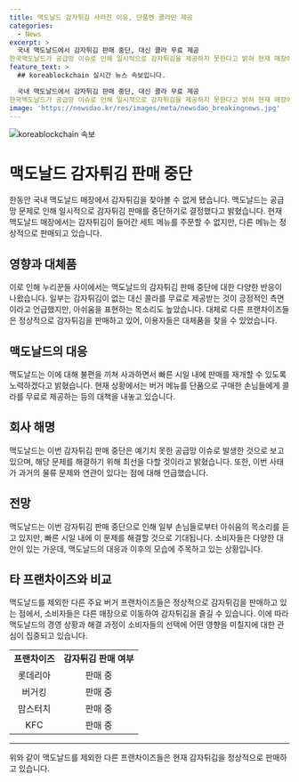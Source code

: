 ```yaml
---
title: 맥도날드 감자튀김 사라진 이유, 단품엔 콜라만 제공
categories:
  - News
excerpt: >
  국내 맥도날드에서 감자튀김 판매 중단, 대신 콜라 무료 제공
한국맥도날드가 공급망 이슈로 인해 일시적으로 감자튀김을 제공하지 못한다고 밝혀 현재 매장에서는 감자튀김이 들어간 세트 메뉴를 주문할 수 없다. 대신 단품을 구매한 고객에게는 콜라 미디엄 사이즈를 무료로 제공한다. 이에 누리꾼들의 아쉬움과 긍정적인 반응이 혼재되어 있으며, 다른 프랜차이즈는 정상적으로 감자튀김을 판매 중이다. 맥도날드는 이번 일시적인 문제 외에도 2021년 8월과 2022년 2월에도 감자튀김 공급 어려움을 겪은 바 있다.
feature_text: >
  ## koreablockchain 실시간 뉴스 속보입니다.

  국내 맥도날드에서 감자튀김 판매 중단, 대신 콜라 무료 제공
한국맥도날드가 공급망 이슈로 인해 일시적으로 감자튀김을 제공하지 못한다고 밝혀 현재 매장에서는 감자튀김이 들어간 세트 메뉴를 주문할 수 없다. 대신 단품을 구매한 고객에게는 콜라 미디엄 사이즈를 무료로 제공한다. 이에 누리꾼들의 아쉬움과 긍정적인 반응이 혼재되어 있으며, 다른 프랜차이즈는 정상적으로 감자튀김을 판매 중이다. 맥도날드는 이번 일시적인 문제 외에도 2021년 8월과 2022년 2월에도 감자튀김 공급 어려움을 겪은 바 있다.
image: 'https://newsdao.kr/res/images/meta/newsdao_breakingnews.jpg'
---
```


<p><img src="https://newsdao.kr/res/images/meta/newsdao_breakingnews.jpg" alt="koreablockchain 속보" /></p>

<h1>맥도날드 감자튀김 판매 중단</h1>

<p data-ke-size="size16">한동안 국내 맥도날드 매장에서 감자튀김을 찾아볼 수 없게 됐습니다. 맥도날드는 공급망 문제로 인해 일시적으로 감자튀김 판매를 중단하기로 결정했다고 밝혔습니다. 현재 맥도날드 매장에서는 감자튀김이 들어간 세트 메뉴를 주문할 수 없지만, 다른 메뉴는 정상적으로 판매되고 있습니다.</p>

<h2 data-ke-size="size26">영향과 대체품</h2>

<p data-ke-size="size16">이로 인해 누리꾼들 사이에서는 맥도날드의 감자튀김 판매 중단에 대한 다양한 반응이 나왔습니다. 일부는 감자튀김이 없는 대신 콜라를 무료로 제공받는 것이 긍정적인 측면이라고 언급했지만, 아쉬움을 표현하는 목소리도 높았습니다. 대체로 다른 프랜차이즈들은 정상적으로 감자튀김을 판매하고 있어, 이용자들은 대체품을 찾을 수 있었습니다.</p>

<h2 data-ke-size="size26">맥도날드의 대응</h2>

<p data-ke-size="size16">맥도날드는 이에 대해 불편을 끼쳐 사과하면서 빠른 시일 내에 판매를 재개할 수 있도록 노력하겠다고 밝혔습니다. 현재 상황에서는 버거 메뉴를 단품으로 구매한 손님들에게 콜라를 무료로 제공하는 등의 대책을 내놓고 있습니다.</p>

<h2 data-ke-size="size26">회사 해명</h2>

<p data-ke-size="size16">맥도날드는 이번 감자튀김 판매 중단은 예기치 못한 공급망 이슈로 발생한 것으로 보고 있으며, 해당 문제를 해결하기 위해 최선을 다할 것이라고 밝혔습니다. 또한, 이번 사태가 과거의 물류 문제와 연관이 있다는 점에 대해 언급했습니다.</p>

<h2 data-ke-size="size26">전망</h2>

<p data-ke-size="size16">맥도날드는 이번 감자튀김 판매 중단으로 인해 일부 손님들로부터 아쉬움의 목소리를 듣고 있지만, 빠른 시일 내에 이 문제를 해결할 것으로 기대됩니다. 소비자들은 다양한 대안이 있는 가운데, 맥도날드의 대응과 이후의 모습에 주목하고 있는 상황입니다.</p>

<h2 data-ke-size="size26">타 프랜차이즈와 비교</h2>

<p data-ke-size="size16">맥도날드를 제외한 다른 주요 버거 프랜차이즈들은 정상적으로 감자튀김을 판매하고 있는 점에서, 소비자들은 다른 매장으로 이동하여 감자튀김을 즐길 수 있습니다. 이에 따라 맥도날드의 경영 상황과 해결 과정이 소비자들의 선택에 어떤 영향을 미칠지에 대한 관심이 집중되고 있습니다.</p>

<table>
    <tr>
        <td style="text-align: center; height: 17px;"><b>프랜차이즈</b></td>
        <td style="text-align: center; height: 17px;"><b>감자튀김 판매 여부</b></td>
    </tr>
    <tr>
        <td style="text-align: center; height: 17px;">롯데리아</td>
        <td style="text-align: center; height: 17px;">판매 중</td>
    </tr>
    <tr>
        <td style="text-align: center; height: 17px;">버거킹</td>
        <td style="text-align: center; height: 17px;">판매 중</td>
    </tr>
    <tr>
        <td style="text-align: center; height: 17px;">맘스터치</td>
        <td style="text-align: center; height: 17px;">판매 중</td>
    </tr>
    <tr>
        <td style="text-align: center; height: 17px;">KFC</td>
        <td style="text-align: center; height: 17px;">판매 중</td>
    </tr>
</table>

<hr>

<p data-ke-size="size16">위와 같이 맥도날드를 제외한 다른 프랜차이즈들은 현재 감자튀김을 정상적으로 판매하고 있습니다.</p>

